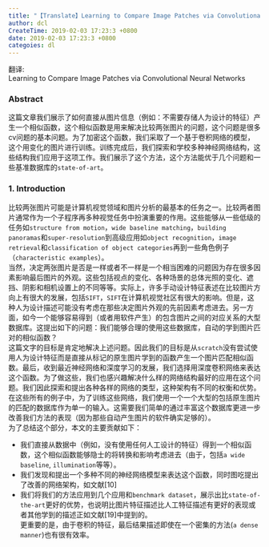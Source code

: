 ```yaml
---
title: "【Translate】Learning to Compare Image Patches via Convolutional Neural Networks"
author: dcl
CreateTime: 2019-02-03 17:23:3 +0800
date: 2019-02-03 17:23:3 +0800
categoies: dl
---
```


翻译:<br>
Learning to Compare Image Patches via Convolutional Neural Networks
<!--more-->

### Abstract
这篇文章我们展示了如何直接从图片信息（例如：不需要存储人为设计的特征）产生一个相似函数，这个相似函数是用来解决比较两张图片的问题，这个问题是很多cv问题的基本问题。为了加密这个函数，我们采取了一个基于卷积网络的模型，这个用变化的图片进行训练。训练完成后，我们探索和学校多种神经网络结构，这些结构我们应用于这项工作。我们展示了这个方法，这个方法能优于几个问题和一些基准数据库的`state-of-art`。<br>
### 1. Introduction
比较两张图片可能是计算机视觉领域和图片分析的最基本的任务之一。比较两者图片通常作为一个子程序再多种视觉任务中扮演重要的作用。这些能够从一些低级的任务如`structure from motion`，`wide baseline matching`，`building panoramas`和`super-resolution`到高级应用如`object recognition`，`image retrieval`和`classification of object categories`再到一些角色例子（`characteristic examples`）。<br>
当然，决定两张图片是否是一样或者不一样是一个相当困难的问题因为存在很多因素影响最后图片的外观。这些包括视点的变化、各种场景的总体光照的变化、遮挡、阴影和相机设置上的不同等等。实际上，许多手动设计特征表述在比较图片方向上有很大的发展，包括`SIFT`，`SIFT`在计算机视觉社区有很大的影响。但是，这种人为设计描述可能没有考虑在那些决定图片外观的先前因素考虑进去。另一方面，如今一个能够容易得到（或者用软件产生）的包含图片之间的对应关系的大型数据库。这提出如下的问题：我们能够合理的使用这些数据库，自动的学到图片匹对的相似函数？<br>
这篇文字的目标是肯定地解决上述问题。因此我们的目标是从`scratch`没有尝试使用人为设计特征而是直接从标记的原生图片学到的函数产生一个图片匹配相似函数。最后，收到最近神经网络和深度学习的发展，我们选择用深度卷积网络来表达这个函数。为了做这些，我们也感兴趣解决什么样的网络结构最好的应用在这个问题。我们因此探索和提出各种各样的网络的类型，这种架构有不同的权衡和优势。在这些所有的例子中，为了训练这些网络，我们使用一个一个大型的包括原生图片的匹配的数据库作为单一的输入。这需要我们简单的通过丰富这个数据库更进一步改善我们方法的表现（因为那些自动产生图片的软件确实足够的）。<br>
为了总结这个部分，本文的主要贡献如下：
- 我们直接从数据中（例如，没有使用任何人工设计的特征）得到一个相似函数，这个相似函数能够隐士的将转换和影响考虑进去（由于，包括`a wide baseline`, `illumination`等等）。
- 我们发现和提出一个多种不同的神经网络模型来表达这个函数，同时图吃提出了改善的网络架构，如文献[10]
- 我们将我们的方法应用到几个应用和`benchmark dataset`，展示出比`state-of-the-art`更好的优势，也说明比图片特征描述比人工特征描述有更好的表现或者其他学到的描述正如文献[19]中提到的。<br>
更重要的是，由于卷积的特征，最后结果描述即使在一个密集的方法(`a dense manner`)也有很有效率。